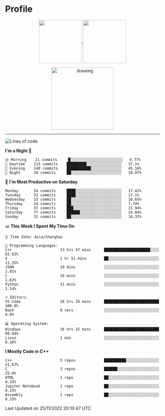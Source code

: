 # Profile

<p align="center">
  <a href="https://github.com/SourVoice">
    <img
      align="center"
      height="140em"
      src="https://github-readme-stats.vercel.app/api?username=SourVoice&show_icons=true&include_all_commits=true&count_private=true&theme=tokyonight"
    />
  </a>
  <a href="https://github.com/SourVoice">
    <img
      align="center"
      height="140em"
      src="https://github-readme-stats.vercel.app/api/top-langs/?username=SourVoice&show_icons=true&include_all_commits=true&count_private=true&layout=compact&theme=tokyonight"
    />
  </a>
</p>

<p align="center">
   <a href="https://github.com/SourVoice">
    <img
      align="center"
      height="202em"
      alt="drawing"
      src="https://activity-graph.herokuapp.com/graph?username=SourVoice&theme=react-dark"
    />
  </a>
</p>

---
<!--START_SECTION:waka-->
![Lines of code](https://img.shields.io/badge/From%20Hello%20World%20I%27ve%20Written-245%20Thousand%20lines%20of%20code-blue)

**I'm a Night 🦉** 

```text
🌞 Morning    21 commits     █░░░░░░░░░░░░░░░░░░░░░░░░   6.77% 
🌆 Daytime    115 commits    █████████░░░░░░░░░░░░░░░░   37.1% 
🌃 Evening    140 commits    ███████████░░░░░░░░░░░░░░   45.16% 
🌙 Night      34 commits     ██░░░░░░░░░░░░░░░░░░░░░░░   10.97%

```
📅 **I'm Most Productive on Saturday** 

```text
Monday       54 commits     ████░░░░░░░░░░░░░░░░░░░░░   17.42% 
Tuesday      53 commits     ████░░░░░░░░░░░░░░░░░░░░░   17.1% 
Wednesday    33 commits     ██░░░░░░░░░░░░░░░░░░░░░░░   10.65% 
Thursday     24 commits     ██░░░░░░░░░░░░░░░░░░░░░░░   7.74% 
Friday       37 commits     ███░░░░░░░░░░░░░░░░░░░░░░   11.94% 
Saturday     77 commits     ██████░░░░░░░░░░░░░░░░░░░   24.84% 
Sunday       32 commits     ██░░░░░░░░░░░░░░░░░░░░░░░   10.32%

```


📊 **This Week I Spent My Time On** 

```text
⌚︎ Time Zone: Asia/Shanghai

💬 Programming Languages: 
C++                      13 hrs 47 mins      █████████████████████░░░░   83.83% 
V                        1 hr 51 mins        ██░░░░░░░░░░░░░░░░░░░░░░░   11.35% 
JSON                     19 mins             ░░░░░░░░░░░░░░░░░░░░░░░░░   2.01% 
C                        16 mins             ░░░░░░░░░░░░░░░░░░░░░░░░░   1.63% 
Python                   11 mins             ░░░░░░░░░░░░░░░░░░░░░░░░░   1.14%

🔥 Editors: 
VS Code                  16 hrs 26 mins      █████████████████████████   100.0% 
Bash                     0 secs              ░░░░░░░░░░░░░░░░░░░░░░░░░   0.0%

💻 Operating System: 
Windows                  16 hrs 25 mins      █████████████████████████   99.84% 
Linux                    1 min               ░░░░░░░░░░░░░░░░░░░░░░░░░   0.16%

```

**I Mostly Code in C++** 

```text
C++                      5 repos             ██████████░░░░░░░░░░░░░░░   41.67% 
C                        3 repos             ██████░░░░░░░░░░░░░░░░░░░   25.0% 
HTML                     1 repo              ██░░░░░░░░░░░░░░░░░░░░░░░   8.33% 
Jupyter Notebook         1 repo              ██░░░░░░░░░░░░░░░░░░░░░░░   8.33% 
Assembly                 1 repo              ██░░░░░░░░░░░░░░░░░░░░░░░   8.33%

```



 Last Updated on 25/11/2022 20:10:47 UTC
<!--END_SECTION:waka-->
